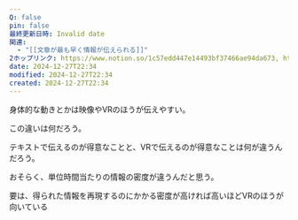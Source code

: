```yaml
---
Q: false
pin: false
最終更新日時: Invalid date
関連:
  - "[[文章が最も早く情報が伝えられる]]"
2ホップリンク: https://www.notion.so/1c57edd447e14493bf37466ae94da673, https://www.notion.so/f74f4507613c4cb09f07ab02439a36a9
date: 2024-12-27T22:34
modified: 2024-12-27T22:34
created: 2024-12-27T22:34
---
```

  

身体的な動きとかは映像やVRのほうが伝えやすい。

  

この違いは何だろう。

テキストで伝えるのが得意なことと、VRで伝えるのが得意なことは何が違うんだろう。

  

おそらく、単位時間当たりの情報の密度が違うんだと思う。

要は、得られた情報を再現するのにかかる密度が高ければ高いほどVRのほうが向いている